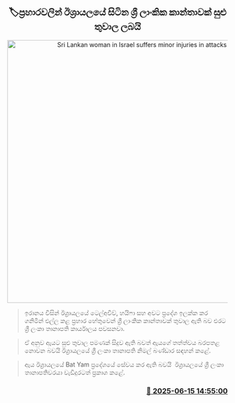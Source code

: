 <p align='center'><b><h2 align='center' title='Sri Lankan woman in Israel suffers minor injuries in attacks'>🏷ප්‍රහාරවලින් ඊශ්‍රායලයේ සිටින ශ්‍රී ලාංකික කාන්තාවක් සුළු තුවාල ලබයි</h2></b></p>
<p align='center'><img src='https://helakuru.sgp1.cdn.digitaloceanspaces.com/esana/images/lib/israel-hamas.jpg' width='600' alt='Sri Lankan woman in Israel suffers minor injuries in attacks'></p>

> ඉරානය විසින් ඊශ්‍රායලයේ ටෙල්අවීව්, හයිෆා සහ අවට ප්‍රදේශ ඉලක්ක කර ගනිමින් එල්ල කළ ප්‍රහාර හේතුවෙන් ශ්‍රී ලාංකික කාන්තාවක් තුවාල ඇති බව එරට ශ්‍රී ලංකා තානාපති කාර්යාලය පවසනවා.

> ඒ අනුව ඇයට සුළු තුවාල පමණක් සිදුව ඇති බවත් ඇයගේ තත්ත්වය බරපතළ නොවන බවයි ඊශ්‍රායලයේ ශ්‍රී ලංකා තානාපති නිමල් බණ්ඩාර සඳහන් කළේ.

> ඇය ඊශ්‍රායලයේ Bat Yam ප්‍රදේශයේ සේවය කර ඇති බවයි  ඊශ්‍රායලයේ ශ්‍රී ලංකා තානාපතිවරයා වැඩිදුරටත් ප්‍රකාශ ක‍ළේ. 



<h3 align='right'><a href='https://www.helakuru.lk/esana/p/111012/'>📅 2025-06-15 14:55:00</a></h3>
